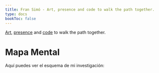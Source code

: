 ```yaml
---
title: Fran Simó - Art, presence and code to walk the path together.
type: docs
bookToc: false
---
```


[Art](docs/art), [presence](docs/presence) and [code](docs/code) to walk the path together.

# Mapa Mental

Aquí puedes ver el esquema de mi investigación:

